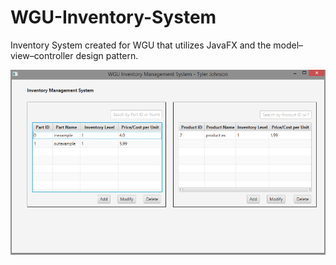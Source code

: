 # WGU-Inventory-System
Inventory System created for WGU that utilizes JavaFX and the model–view–controller design pattern.

![Image of application in use](https://github.com/TylerMJohnson/WGU-Inventory-System/blob/master/Example.png)
